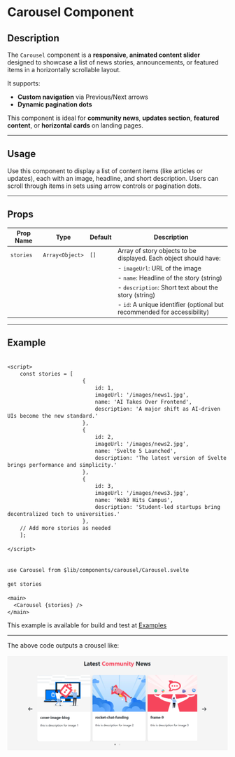 #  Carousel Component

## Description
The `Carousel` component is a **responsive, animated content slider** designed to showcase a list of news stories, announcements, or featured items in a horizontally scrollable layout.

It supports:
- **Custom navigation** via Previous/Next arrows
- **Dynamic pagination dots**

This component is ideal for **community news**, **updates section**, **featured content**, or **horizontal cards** on landing pages.

---

## Usage
Use this component to display a list of content items (like articles or updates), each with an image, headline, and short description. Users can scroll through items in sets using arrow controls or pagination dots.

---

## Props

| Prop Name | Type             | Default | Description                                                                 |
|-----------|------------------|---------|-----------------------------------------------------------------------------|
| `stories` | `Array<Object>`  | `[]`    | Array of story objects to be displayed. Each object should have:           |
|           |                  |         | - `imageUrl`: URL of the image                                              |
|           |                  |         | - `name`: Headline of the story (string)                                    |
|           |                  |         | - `description`: Short text about the story (string)                        |
|           |                  |         | - `id`: A unique identifier (optional but recommended for accessibility)    |

---

## Example

```svelte

<script>
    const stories = [
                        {
                            id: 1,
                            imageUrl: '/images/news1.jpg',
                            name: 'AI Takes Over Frontend',
                            description: 'A major shift as AI-driven UIs become the new standard.'
                        },
                        {
                            id: 2,
                            imageUrl: '/images/news2.jpg',
                            name: 'Svelte 5 Launched',
                            description: 'The latest version of Svelte brings performance and simplicity.'
                        },
                        {
                            id: 3,
                            imageUrl: '/images/news3.jpg',
                            name: 'Web3 Hits Campus',
                            description: 'Student-led startups bring decentralized tech to universities.'
                        },
    // Add more stories as needed
    ];

</script>


use Carousel from $lib/components/carousel/Carousel.svelte

get stories

<main>
  <Carousel {stories} />
</main>
```

This example is available for build and test at [Examples](../examples/carousel.md)

---

The above code outputs a crousel like:

![Crousel image.](./docsImages/crouselComponent.png "This is a Crousel component image.")